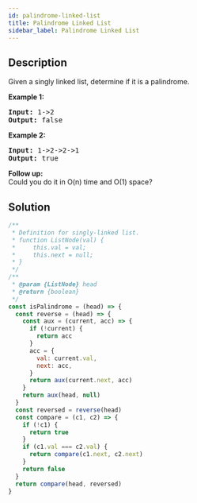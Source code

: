 ```yaml
---
id: palindrome-linked-list
title: Palindrome Linked List
sidebar_label: Palindrome Linked List
---
```

## Description
<div class="description">
<p>Given a singly linked list, determine if it is a palindrome.</p>

<p><strong>Example 1:</strong></p>

<pre>
<strong>Input:</strong> 1-&gt;2
<strong>Output:</strong> false</pre>

<p><strong>Example 2:</strong></p>

<pre>
<strong>Input:</strong> 1-&gt;2-&gt;2-&gt;1
<strong>Output:</strong> true</pre>

<p><b>Follow up:</b><br />
Could you do it in O(n) time and O(1) space?</p>

</div>

## Solution
```javascript
/**
 * Definition for singly-linked list.
 * function ListNode(val) {
 *     this.val = val;
 *     this.next = null;
 * }
 */
/**
 * @param {ListNode} head
 * @return {boolean}
 */
const isPalindrome = (head) => {
  const reverse = (head) => {
    const aux = (current, acc) => {
      if (!current) {
        return acc
      }
      acc = {
        val: current.val,
        next: acc,
      }
      return aux(current.next, acc)
    }
    return aux(head, null)
  }
  const reversed = reverse(head)
  const compare = (c1, c2) => {
    if (!c1) {
      return true
    }
    if (c1.val === c2.val) {
      return compare(c1.next, c2.next)
    }
    return false
  }
  return compare(head, reversed)
}
```